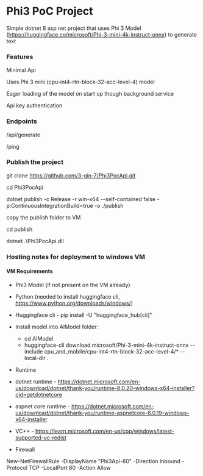 # Phi3 PoC Project


Simple dotnet 8 asp net project that uses Phi 3 Model (https://huggingface.co/microsoft/Phi-3-mini-4k-instruct-onnx) to generate text


### Features

Minimal Api

Uses Phi 3 mini (cpu-int4-rtn-block-32-acc-level-4) model

Eager loading of the model on start up though background service

Api key authentication


### Endpoints

/api/generate

/ping

### Publish the project

git clone https://github.com/3-gin-7/Phi3PocApi.git

cd Phi3PocApi

dotnet publish -c Release -r win-x64 --self-contained false -p:ContinuousIntegrationBuild=true -o ./publish

copy the publish folder to VM

cd publish

dotnet .\Phi3PocApi.dll


### Hosting notes for deployment to windows VM

#### VM Requirements

* Phi3 Model (if not present on the VM already)

- Python (needed to install huggingface cli, https://www.python.org/downloads/windows/)

- Huggingface cli - pip install -U "huggingface_hub[cli]"

- Install model into AIModel folder:

    * cd AIModel
    * huggingface-cli download microsoft/Phi-3-mini-4k-instruct-onnx --include cpu_and_mobile/cpu-int4-rtn-block-32-acc-level-4/* --local-dir .

* Runtime

- dotnet runtime - https://dotnet.microsoft.com/en-us/download/dotnet/thank-you/runtime-8.0.20-windows-x64-installer?cid=getdotnetcore

- aspnet core runtime - https://dotnet.microsoft.com/en-us/download/dotnet/thank-you/runtime-aspnetcore-8.0.19-windows-x64-installer

- VC++ - https://learn.microsoft.com/en-us/cpp/windows/latest-supported-vc-redist

* Firewall

New-NetFirewallRule -DisplayName "Phi3Api-80" -Direction Inbound -Protocol TCP -LocalPort 80 -Action Allow

